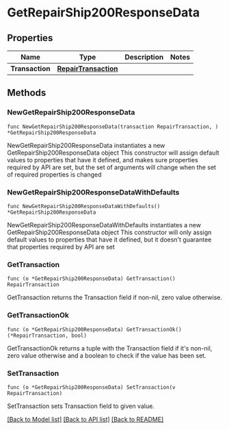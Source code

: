 # GetRepairShip200ResponseData

## Properties

Name | Type | Description | Notes
------------ | ------------- | ------------- | -------------
**Transaction** | [**RepairTransaction**](RepairTransaction.md) |  | 

## Methods

### NewGetRepairShip200ResponseData

`func NewGetRepairShip200ResponseData(transaction RepairTransaction, ) *GetRepairShip200ResponseData`

NewGetRepairShip200ResponseData instantiates a new GetRepairShip200ResponseData object
This constructor will assign default values to properties that have it defined,
and makes sure properties required by API are set, but the set of arguments
will change when the set of required properties is changed

### NewGetRepairShip200ResponseDataWithDefaults

`func NewGetRepairShip200ResponseDataWithDefaults() *GetRepairShip200ResponseData`

NewGetRepairShip200ResponseDataWithDefaults instantiates a new GetRepairShip200ResponseData object
This constructor will only assign default values to properties that have it defined,
but it doesn't guarantee that properties required by API are set

### GetTransaction

`func (o *GetRepairShip200ResponseData) GetTransaction() RepairTransaction`

GetTransaction returns the Transaction field if non-nil, zero value otherwise.

### GetTransactionOk

`func (o *GetRepairShip200ResponseData) GetTransactionOk() (*RepairTransaction, bool)`

GetTransactionOk returns a tuple with the Transaction field if it's non-nil, zero value otherwise
and a boolean to check if the value has been set.

### SetTransaction

`func (o *GetRepairShip200ResponseData) SetTransaction(v RepairTransaction)`

SetTransaction sets Transaction field to given value.



[[Back to Model list]](../README.md#documentation-for-models) [[Back to API list]](../README.md#documentation-for-api-endpoints) [[Back to README]](../README.md)


